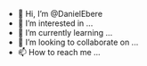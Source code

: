 - 👋 Hi, I’m @DanielEbere
- 👀 I’m interested in ...
- 🌱 I’m currently learning ...
- 💞️ I’m looking to collaborate on ...
- 📫 How to reach me ...

<!---
DanielEbere/DanielEbere is a ✨ special ✨ repository because its `README.md` (this file) appears on your GitHub profile.
You can click the Preview link to take a look at your changes.
--->
